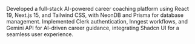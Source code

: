 Developed a full-stack AI-powered career coaching platform using React 19, Next.js 15, and
Tailwind CSS, with NeonDB and Prisma for database management. Implemented Clerk authentication, Inngest
workflows, and Gemini API for AI-driven career guidance, integrating Shadcn UI for a seamless user experience.
